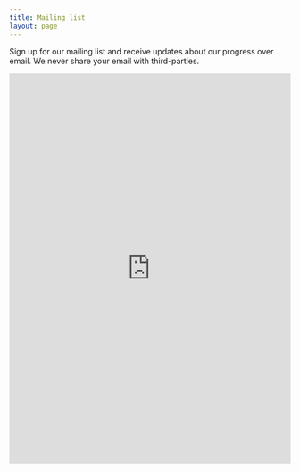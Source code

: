 ```yaml
---
title: Mailing list
layout: page
---
```


Sign up for our mailing list and receive updates about our progress over email. We never share your email with third-parties.

<iframe class="airtable-embed" src="https://airtable.com/embed/shrugL081mDzAvHpN?backgroundColor=green" frameborder="0" onmousewheel="" width="100%" height="700"></iframe>
